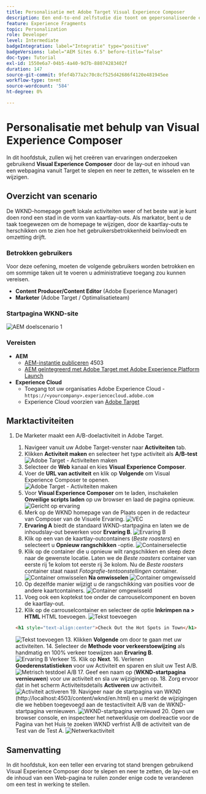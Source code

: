 ```yaml
---
title: Personalisatie met Adobe Target Visual Experience Composer
description: Een end-to-end zelfstudie die toont om gepersonaliseerde ervaring tot stand te brengen en te leveren gebruikend Adobe Target Visual Experience Composer (VEC).
feature: Experience Fragments
topic: Personalization
role: Developer
level: Intermediate
badgeIntegration: label="Integratie" type="positive"
badgeVersions: label="AEM Sites 6.5" before-title="false"
doc-type: Tutorial
exl-id: 1550e6a7-04b5-4a40-9d7b-88074283402f
duration: 147
source-git-commit: 9fef4b77a2c70c8cf525d42686f4120e481945ee
workflow-type: tm+mt
source-wordcount: '584'
ht-degree: 0%

---
```


# Personalisatie met behulp van Visual Experience Composer

In dit hoofdstuk, zullen wij het creëren van ervaringen onderzoeken gebruikend **Visual Experience Composer** door de lay-out en inhoud van een webpagina vanuit Target te slepen en neer te zetten, te wisselen en te wijzigen.

## Overzicht van scenario

De WKND-homepage geeft lokale activiteiten weer of het beste wat je kunt doen rond een stad in de vorm van kaartlay-outs. Als markator, bent u de taak toegewezen om de homepage te wijzigen, door de kaartlay-outs te herschikken om te zien hoe het gebruikersbetrokkenheid beïnvloedt en omzetting drijft.

### Betrokken gebruikers

Voor deze oefening, moeten de volgende gebruikers worden betrokken en om sommige taken uit te voeren u administratieve toegang zou kunnen vereisen.

* **Content Producer/Content Editor** (Adobe Experience Manager)
* **Marketer** (Adobe Target / Optimalisatieteam)

### Startpagina WKND-site

![AEM doelscenario 1](assets/personalization-use-case-3/aem-target-use-case-3.png)

### Vereisten

* **AEM**
   * [AEM-instantie publiceren](./implementation.md#getting-aem) 4503
   * [AEM geïntegreerd met Adobe Target met Adobe Experience Platform Launch](./using-launch-adobe-io.md#aem-target-using-launch-by-adobe)
* **Experience Cloud**
   * Toegang tot uw organisaties Adobe Experience Cloud - `https://<yourcompany>.experiencecloud.adobe.com`
   * Experience Cloud voorzien van [Adobe Target](https://experiencecloud.adobe.com)

## Marktactiviteiten

1. De Marketer maakt een A/B-doelactiviteit in Adobe Target.
   1. Navigeer vanuit uw Adobe Target-venster naar **Activiteiten** tab.
   2. Klikken **Activiteit maken** en selecteer het type activiteit als **A/B-test**
      ![Adobe Target - Activiteiten maken](assets/personalization-use-case-2/create-ab-activity.png)
   3. Selecteer de **Web** kanaal en kies **Visual Experience Composer**.
   4. Voer de **URL van activiteit** en klik op **Volgende** om Visual Experience Composer te openen.
      ![Adobe Target - Activiteiten maken](assets/personalization-use-case-2/create-activity-ab-name.png)
   5. Voor **Visual Experience Composer** om te laden, inschakelen **Onveilige scripts laden** op uw browser en laad de pagina opnieuw.
      ![Gericht op ervaring](assets/personalization-use-case-1/load-unsafe-scripts.png)
   6. Merk op de WKND homepage van de Plaats open in de redacteur van Composer van de Visuele Ervaring.
      ![VEC](assets/personalization-use-case-2/vec.png)
   7. **Ervaring A** biedt de standaard WKND-startpagina en laten we de inhoudslay-out bewerken voor **Ervaring B**.
      ![Ervaring B](assets/personalization-use-case-3/use-case3-experience-b.png)
   8. Klik op een van de kaartlay-outcontainers (*Beste roasters*) en selecteert u **Opnieuw rangschikken** -optie.
      ![Containerselectie](assets/personalization-use-case-3/container-selection.png)
   9. Klik op de container die u opnieuw wilt rangschikken en sleep deze naar de gewenste locatie. Laten we de *Beste roasters* container van eerste rij 1e kolom tot eerste rij 3e kolom. Nu de *Beste roasters* container staat naast *Fotografie-tentoonstellingen* container.
      ![Container omwisselen](assets/personalization-use-case-3/container-swap.png)
      **Na omwisselen**
      ![Container omgewisseld](assets/personalization-use-case-3/after-swap-1-3.png)
   10. Op dezelfde manier wijzigt u de rangschikking van posities voor de andere kaartcontainers.
      ![Container omgewisseld](assets/personalization-use-case-3/after-swap-all.png)
   11. Voeg ook een koptekst toe onder de carrouselcomponent en boven de kaartlay-out.
   12. Klik op de carrouselcontainer en selecteer de optie **Inkrimpen na > HTML** HTML toevoegen.
      ![Tekst toevoegen](assets/personalization-use-case-3/add-text.png)

      ```html
      <h1 style="text-align:center">Check Out the Hot Spots in Town</h1>
      ```

      ![Tekst toevoegen](assets/personalization-use-case-3/after-changes.png)
   13. Klikken **Volgende** om door te gaan met uw activiteiten.
   14. Selecteer de **Methode voor verkeerstoewijzing** als handmatig en 100% verkeer toewijzen aan **Ervaring B**.
      ![Ervaring B Verkeer](assets/personalization-use-case-2/traffic.png)
   15. Klik op **Next**.
   16. Verlenen **Goederenstatistieken** voor uw Activiteit en sparen en sluit uw Test A/B.
      ![Metrisch testdoel A/B](assets/personalization-use-case-2/goal-metric.png)
   17. Geef een naam op (**WKND-startpagina vernieuwen**) voor uw activiteit en sla uw wijzigingen op.
   18. Zorg ervoor dat in het scherm Activiteitsdetails **Activeren** uw activiteit.
      ![Activiteit activeren](assets/personalization-use-case-3/save-activity.png)
   19. Navigeer naar de startpagina van WKND (http://localhost:4503/content/wknd/en.html) en u merkt de wijzigingen die we hebben toegevoegd aan de testactiviteit A/B van de WKND-startpagina vernieuwen.
      ![WKND-startpagina vernieuwd](assets/personalization-use-case-3/activity-result.png)
   20. Open uw browser console, en inspecteer het netwerklusje om doelreactie voor de Pagina van het Huis te zoeken WKND verfrist A/B de activiteit van de Test van de Test A.
      ![Netwerkactiviteit](assets/personalization-use-case-3/activity-result.png)

## Samenvatting

In dit hoofdstuk, kon een teller een ervaring tot stand brengen gebruikend Visual Experience Composer door te slepen en neer te zetten, de lay-out en de inhoud van een Web-pagina te ruilen zonder enige code te veranderen om een test in werking te stellen.
